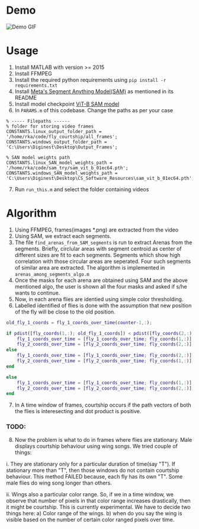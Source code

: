 # Demo

![Demo GIF](https://giphy.com/embed/SmU6EKQLVUkEgeAMhs)

# Usage
1. Install MATLAB with version >= 2015
2. Install FFMPEG
3. Install the required python requirements using `pip install -r requirements.txt`
4. Install [Meta's Segment Anything Model(SAM)](https://segment-anything.com/) as mentioned in its README
5. Install model checkpoint [ViT-B SAM model](https://dl.fbaipublicfiles.com/segment_anything/sam_vit_b_01ec64.pth)
6. In `PARAMS.m` of this codebase. Change the paths as per your case
```
% ----- Filepaths ------
% folder for storing video frames
CONSTANTS.linux_output_folder_path = '/home/rka/code/fly_courtship/all_frames';
CONSTANTS.windows_output_folder_path = 'C:\Users\Diginest\Desktop\Output_Frames';

% SAN model weights path
CONSTANTS.linux_SAN_model_weights_path = '/home/rka/code/sam_try/sam_vit_b_01ec64.pth';
CONSTANTS.windows_SAN_model_weights_path = 'C:\Users\Diginest\Desktop\CS_Software_Resources\sam_vit_b_01ec64.pth';
```
7. Run `run_this.m` and select the folder containing videos


# Algorithm
1. Using FFMPEG, frames(images *.png) are extracted from the video
2. Using SAM, we extract each segments.
3. The file `find_arenas_from_SAM_segments` is run to extract Arenas from the segments. Briefly, circlular areas with segment centroid as center of different sizes are fit to each segments. Segments which show high correlation with those circular areas are seperated. Four such segments of similar area are extracted. The algorithm is implemented in `arenas_among_segments_algo.m`
4. Once the masks for each arena are obtained using SAM and the above mentioned algo, the user is shown all the four masks and asked if s/he wants to continue.
5. Now, in each arena flies are identied using simple color thresholding.
6. Labelled identified of flies is done with the assumption that new position of the fly will be close to the old position.
```matlab
old_fly_1_coords = fly_1_coords_over_time(counter-1,:);

if pdist([fly_coords(1,:); old_fly_1_coords]) < pdist([fly_coords(2,:); old_fly_1_coords])
    fly_1_coords_over_time = [fly_1_coords_over_time; fly_coords(1,:)];
    fly_2_coords_over_time = [fly_2_coords_over_time; fly_coords(2,:)];
else
    fly_1_coords_over_time = [fly_1_coords_over_time; fly_coords(2,:)];
    fly_2_coords_over_time = [fly_2_coords_over_time; fly_coords(1,:)];
end

else
    fly_1_coords_over_time = [fly_1_coords_over_time; fly_coords(1,:)];
    fly_2_coords_over_time = [fly_2_coords_over_time; fly_coords(2,:)];
end
```
7. In A time window of frames, courtship occurs if the path vectors of both the flies is interesecting and dot product is positive.
### TODO:
8. Now the problem is what to do in frames where flies are stationary. Male displays courtship behaviour using wing songs. We tried couple of things:

i. They are stationary only for a particular duration of time(say "T"). If stationary more than "T", then those windows do not contain courtship behaviour. This method FAILED because, each fly has its own "T". Some male flies do wing song longer than others.

ii. Wings also a particular color range. So, if we in a time window, we observe that number of pixels in that color range increases drastically, then it might be courtship. This is currently experimental. We have to decide two things here: a) Color range of the wings. b) when do you say the wing is visible based on the number of certain color ranged pixels over time. 




